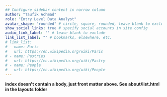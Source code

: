 ```yaml
---
## Configure sidebar content in narrow column
author: "Taufik Achmad"
role: "Entry Level Data Analyst"
avatar_shape: "rounded" # circle, square, rounded, leave blank to exclude
show_social_links: true # specify social accounts in site config
audio_link_label: "" # leave blank to exclude
link_list_label: "" # bookmarks, elsewhere, etc.
# link_list:
# - name: Paris
#   url: https://en.wikipedia.org/wiki/Paris
# - name: Pastries
#   url: https://en.wikipedia.org/wiki/Pastry
# - name: People
#   url: https://en.wikipedia.org/wiki/People
---
```


**index doesn't contain a body, just front matter above.
See about/list.html in the layouts folder**
